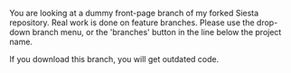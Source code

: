  You are looking at a dummy front-page branch of my forked
 Siesta repository. Real work is done on feature branches. Please
 use the drop-down branch menu, or the 'branches' button in the line
 below the project name.

 If you download this branch, you will get outdated code.
